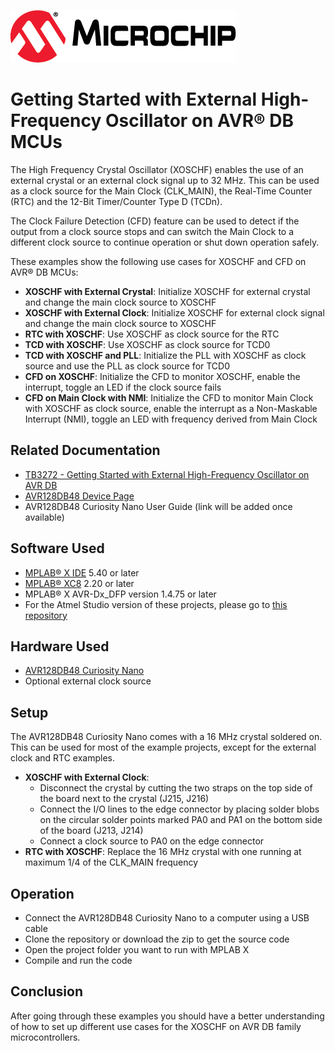 [![MCHP](images/microchip.png)](https://www.microchip.com)

# Getting Started with External High-Frequency Oscillator on AVR® DB MCUs

The High Frequency Crystal Oscillator (XOSCHF) enables the use of an external crystal or an external clock signal up to 32 MHz. This can be used as a clock source for the Main Clock (CLK_MAIN), the Real-Time Counter (RTC) and the 12-Bit Timer/Counter Type D (TCDn).

The Clock Failure Detection (CFD) feature can be used to detect if the output from a clock source stops and can switch the Main Clock to a different clock source to continue operation or shut down operation safely.

These examples show the following use cases for XOSCHF and CFD on AVR® DB MCUs:

* **XOSCHF with External Crystal**:
  Initialize XOSCHF for external crystal and change the main clock source to XOSCHF
* **XOSCHF with External Clock**:
  Initialize XOSCHF for external clock signal and change the main clock source to XOSCHF
* **RTC with XOSCHF**:
  Use XOSCHF as clock source for the RTC
* **TCD with XOSCHF**:
  Use XOSCHF as clock source for TCD0
* **TCD with XOSCHF and PLL**:
  Initialize the PLL with XOSCHF as clock source and use the PLL as clock source for TCD0
* **CFD on XOSCHF**:
  Initialize the CFD to monitor XOSCHF, enable the interrupt, toggle an LED if the clock source fails
* **CFD on Main Clock with NMI**:
  Initialize the CFD to monitor Main Clock with XOSCHF as clock source, enable the interrupt as a Non-Maskable Interrupt (NMI), toggle an LED with frequency derived from Main Clock

## Related Documentation

* [TB3272 - Getting Started with External High-Frequency Oscillator on AVR DB](https://microchip.com/DS90003272)
* [AVR128DB48 Device Page](https://www.microchip.com/wwwproducts/en/AVR128DB48)
* AVR128DB48 Curiosity Nano User Guide (link will be added once available)

## Software Used

* [MPLAB® X IDE](https://www.microchip.com/mplab/mplab-x-ide) 5.40 or later
* [MPLAB® XC8](https://www.microchip.com/mplab/compilers) 2.20 or later
* MPLAB® X AVR-Dx_DFP version 1.4.75 or later
* For the Atmel Studio version of these projects, please go to [this repository](https://github.com/microchip-pic-avr-examples/avr128db48-getting-started-with-xoschf)


## Hardware Used

* [AVR128DB48 Curiosity Nano](https://www.microchip.com/DevelopmentTools/ProductDetails/PartNO/EV35L43A)
* Optional external clock source

## Setup

The AVR128DB48 Curiosity Nano comes with a 16 MHz crystal soldered on. This can be used for most of the example projects, except for the external clock and RTC examples.

* **XOSCHF with External Clock**:
  * Disconnect the crystal by cutting the two straps on the top side of the board next to the crystal (J215, J216)
  * Connect the I/O lines to the edge connector by placing solder blobs on the circular solder points marked PA0 and PA1 on the bottom side of the board (J213, J214)
  * Connect a clock source to PA0 on the edge connector
* **RTC with XOSCHF**:
  Replace the 16 MHz crystal with one running at maximum 1/4 of the CLK_MAIN frequency

## Operation

* Connect the AVR128DB48 Curiosity Nano to a computer using a USB cable
* Clone the repository or download the zip to get the source code
* Open the project folder you want to run with MPLAB X
* Compile and run the code

## Conclusion

After going through these examples you should have a better understanding of how to set up different use cases for the XOSCHF on AVR DB family microcontrollers.
